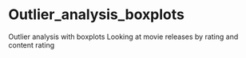 # Outlier_analysis_boxplots
Outlier analysis with boxplots
Looking at movie releases by rating and content rating
